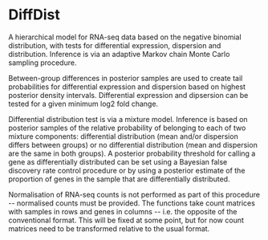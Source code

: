 # DiffDist
A hierarchical model for RNA-seq data based on the negative binomial distribution, with tests for differential expression, dispersion and distribution. Inference is via an adaptive Markov chain Monte Carlo sampling procedure.

Between-group differences in posterior samples are used to create tail probabilities for differential expression and dispersion based on highest posterior density intervals. Differential expression and dipsersion can be tested for a given minimum log2 fold change.

Differential distribution test is via a mixture model. Inference is based on posterior samples of the relative probability of belonging to each of two mixture components: differential distribution (mean and/or dispersion differs between groups) or no differential distribution (mean and dispersion are the same in both groups). A posterior probability threshold for calling a gene as differentially distributed can be set using a Bayesian false discovery rate control procedure or by using a posterior estimate of the proportion of genes in the sample that are differentially distributed.

Normalisation of RNA-seq counts is not performed as part of this procedure -- normalised counts must be provided. The functions take count matrices with samples in rows and genes in columns -- i.e. the opposite of the conventional format. This will be fixed at some point, but for now count matrices need to be transformed relative to the usual format.
